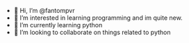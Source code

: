 - 👋 Hi, I’m @fantompvr
- 👀 I’m interested in learning programming and im quite new.
- 🌱 I’m currently learning python
- 💞️ I’m looking to collaborate on things related to python 
